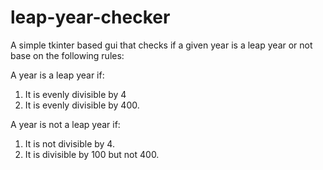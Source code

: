 # leap-year-checker

A simple tkinter based gui that checks if a given year is a leap year or not base on the following rules:

A year is a leap year if:
1. It is evenly divisible by 4
2. It is evenly divisible by 400. 

A year is not a leap year if:
1. It is not divisible by 4.
2. It is divisible by 100 but not 400.
